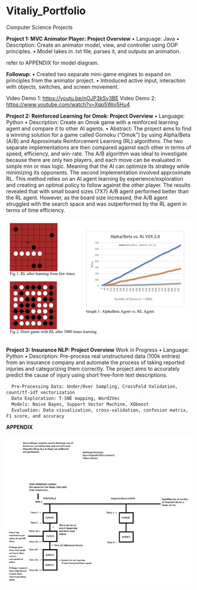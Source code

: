 # Vitaliy_Portfolio
Computer Science Projects




**Project 1: MVC Animator Player: Project Overview**
•	Language: Java
•	Description: Create an animator model, view, and controller using OOP principles.
•	Model takes in .txt file, parses it, and outputs an animation.
   
refer to APPENDIX for model diagram. 

**Followup:**
•	Created two separate mini-game engines to expand on principles from the animator project.
•	Introduced active input, interaction with objects, switches, and screen movement.

  Video Demo 1: https://youtu.be/nOJP3kSv3BE
  Video Demo 2: https://www.youtube.com/watch?v=Xqp5Wpj5Hu4


**Project 2: Reinforced Learning for Omok: Project Overview**
•	Language: Python
•	Description: Create an Omok game with a reinforced learning agent and compare it to other AI agents. 
•	Abstract: The project aims to find a winning solution for a game called Gomoku (“Omok”) by using Alpha/Beta (A/B) and Approximate Reinforcement Learning (RL) algorithms. The two separate implementations are then compared against each other in terms of speed, efficiency, and win-rate. The A/B algorithm was ideal to investigate because there are only two players, and each move can be evaluated in simple min or max logic. Meaning that the AI can optimize its strategy while minimizing its opponents. The second implementation involved approximate RL. This method relies on an AI agent learning by experience/exploration and creating an optimal policy to follow against the other player. The results revealed that with small board sizes (7X7) A/B agent performed better than the RL agent. However, as the board size increased, the A/B agent struggled with the search space and was outperformed by the RL agent in terms of time efficiency. 

![](AI_project.png)


**Project 3: Insurance NLP: Project Overview** Work in Progress
• Language: Python
• Description: Pre-process real unstructured data (100k entries) from an insurance company and automate the process of taking reported injuries and categorizing them     correctly. The project aims to accurately predict the cause of injury using short free-form text descriptions.

      Pre-Processing Data: Under/Over Sampling, CrossFold Validation, count/tf-idf vectorization
      Data Exploration: T-SNE mapping, Word2Vec
      Models: Naive Bayes, Support Vector Machine, XGboost
      Evaluation: Data visualization, cross-validation, confusion matrix, F1 score, and accuracy




**APPENDIX**

![](Figure1-DataStructure.png)




